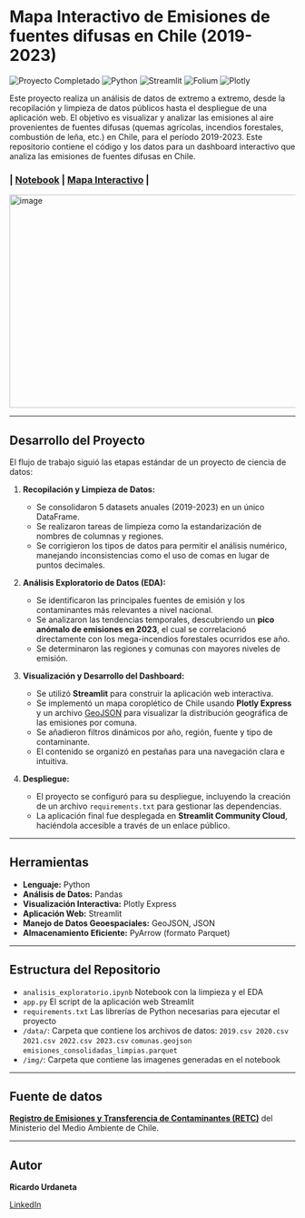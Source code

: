 # Mapa Interactivo de Emisiones de fuentes difusas en Chile (2019-2023)

<p align="left">
  <img src="https://img.shields.io/badge/Proyecto_Completado-%E2%9C%94-2ECC71?style=flat-square&logo=checkmarx&logoColor=white" alt="Proyecto Completado"/>
  <img src="https://img.shields.io/badge/Python-3.9%2B-3776AB?style=flat-square&logo=python&logoColor=white" alt="Python"/>
  <img src="https://img.shields.io/badge/Streamlit-App_Interactiva-FF4B4B?style=flat-square&logo=streamlit&logoColor=white" alt="Streamlit"/>
  <img src="https://img.shields.io/badge/Folium-Mapas-77B829?style=flat-square&logo=leaflet&logoColor=white" alt="Folium"/>
  <img src="https://img.shields.io/badge/Plotly-Visualización-3F4F75?style=flat-square&logo=plotly&logoColor=white" alt="Plotly"/>
</p>


Este proyecto realiza un análisis de datos de extremo a extremo, desde la recopilación y limpieza de datos públicos hasta el despliegue de una aplicación web. El objetivo es visualizar y analizar las emisiones al aire provenientes de fuentes difusas (quemas agrícolas, incendios forestales, combustión de leña, etc.) en Chile, para el período 2019-2023.
Este repositorio contiene el código y los datos para un dashboard interactivo que analiza las emisiones de fuentes difusas en Chile.


### | [Notebook](https://github.com/Ricardouchub/Atlas-Interactivo-de-Emisiones-por-Quemas-y-Combustion-en-Chile/blob/main/Atlas_Interactivo_Emisiones_Chile.ipynb) |  [Mapa Interactivo](https://atlas-interactivo-de-emisiones-en-chile-2019-2023.streamlit.app/) |

<img width="757" height="375" alt="image" src="https://github.com/user-attachments/assets/6eedb848-de04-48fc-92cf-31440ea05e75" />





---

## Desarrollo del Proyecto

El flujo de trabajo siguió las etapas estándar de un proyecto de ciencia de datos:

1.  **Recopilación y Limpieza de Datos:**
    * Se consolidaron 5 datasets anuales (2019-2023) en un único DataFrame.
    * Se realizaron tareas de limpieza como la estandarización de nombres de columnas y regiones.
    * Se corrigieron los tipos de datos para permitir el análisis numérico, manejando inconsistencias como el uso de comas en lugar de puntos decimales.

2.  **Análisis Exploratorio de Datos (EDA):**
    * Se identificaron las principales fuentes de emisión y los contaminantes más relevantes a nivel nacional.
    * Se analizaron las tendencias temporales, descubriendo un **pico anómalo de emisiones en 2023**, el cual se correlacionó directamente con los mega-incendios forestales ocurridos ese año.
    * Se determinaron las regiones y comunas con mayores niveles de emisión.

3.  **Visualización y Desarrollo del Dashboard:**
    * Se utilizó **Streamlit** para construir la aplicación web interactiva.
    * Se implementó un mapa coroplético de Chile usando **Plotly Express** y un archivo [GeoJSON](https://github.com/fcortes/Chile-GeoJSON/tree/master) para visualizar la distribución geográfica de las emisiones por comuna.
    * Se añadieron filtros dinámicos por año, región, fuente y tipo de contaminante.
    * El contenido se organizó en pestañas para una navegación clara e intuitiva.

4.  **Despliegue:**
    * El proyecto se configuró para su despliegue, incluyendo la creación de un archivo `requirements.txt` para gestionar las dependencias.
    * La aplicación final fue desplegada en **Streamlit Community Cloud**, haciéndola accesible a través de un enlace público.

---

## Herramientas

* **Lenguaje:** Python
* **Análisis de Datos:** Pandas
* **Visualización Interactiva:** Plotly Express
* **Aplicación Web:** Streamlit
* **Manejo de Datos Geoespaciales:** GeoJSON, JSON
* **Almacenamiento Eficiente:** PyArrow (formato Parquet)

---

## Estructura del Repositorio

* `analisis_exploratorio.ipynb` Notebook con la limpieza y el EDA
* `app.py` El script de la aplicación web Streamlit
* `requirements.txt` Las librerías de Python necesarias para ejecutar el proyecto
* `/data/`: Carpeta que contiene los archivos de datos:
        `2019.csv 2020.csv 2021.csv 2022.csv 2023.csv`
        `comunas.geojson`
        `emisiones_consolidadas_limpias.parquet`
* `/img/`: Carpeta que contiene las imagenes generadas en el notebook

---

## Fuente de datos

**[Registro de Emisiones y Transferencia de Contaminantes (RETC)](https://datosretc.mma.gob.cl/dataset/emisiones-al-aire)** del Ministerio del Medio Ambiente de Chile.

---

## Autor

**Ricardo Urdaneta**

[LinkedIn](https://www.linkedin.com/in/ricardourdanetacastro)
